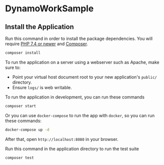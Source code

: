 # DynamoWorkSample

## Install the Application

Run this command in order to install the package dependencies. You will require [PHP 7.4 or newer](https://www.php.net/downloads) and [Composer](https://getcomposer.org/).

```bash
composer install
```

To run the application on a server using a webserver such as Apache, make sure to:
* Point your virtual host document root to your new application's `public/` directory.
* Ensure `logs/` is web writable.

To run the application in development, you can run these commands 

```bash
composer start
```

Or you can use `docker-compose` to run the app with `docker`, so you can run these commands:
```bash
docker-compose up -d
```
After that, open `http://localhost:8080` in your browser.

Run this command in the application directory to run the test suite

```bash
composer test
```
